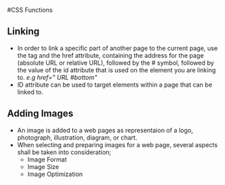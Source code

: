 #CSS Functions

## Linking
- In order to link a specific part of another page to the current page, use the <a> tag and the href attribute, containing the address for the
page (absolute URL or relative URL), followed by the # symbol, followed by the value of the id attribute that is used on the element you are linking to. 
  *e.g href=" URL #bottom"*
- ID attribute can be used to target elements within a page that can be linked to.

## Adding Images
- An image is added to a web pages as representaion of a logo, photograph,
illustration, diagram, or chart.
- When selecting and preparing images for a web page, several aspects shall be taken into consideration; 
  - Image Format
  - Image Size
  - Image Optimization
